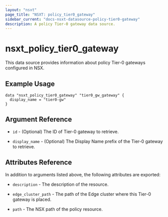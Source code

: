 ```yaml
---
layout: "nsxt"
page_title: "NSXT: policy_tier0_gateway"
sidebar_current: "docs-nsxt-datasource-policy-tier0-gateway"
description: A policy Tier-0 gateway data source.
---
```


# nsxt_policy_tier0_gateway

This data source provides information about policy Tier-0 gateways configured in NSX.

## Example Usage

```hcl
data "nsxt_policy_tier0_gateway" "tier0_gw_gateway" {
  display_name = "tier0-gw"
}
```

## Argument Reference

* `id` - (Optional) The ID of Tier-0 gateway to retrieve.

* `display_name` - (Optional) The Display Name prefix of the Tier-0 gateway to retrieve.

## Attributes Reference

In addition to arguments listed above, the following attributes are exported:

* `description` - The description of the resource.

* `edge_cluster_path` - The path of the Edge cluster where this Tier-0 gateway is placed.

* `path` - The NSX path of the policy resource.
